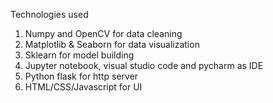 Technologies used
1. Numpy and OpenCV for data cleaning
2. Matplotlib & Seaborn for data visualization
3. Sklearn for model building
4. Jupyter notebook, visual studio code and pycharm as IDE
5. Python flask for http server
6. HTML/CSS/Javascript for UI

